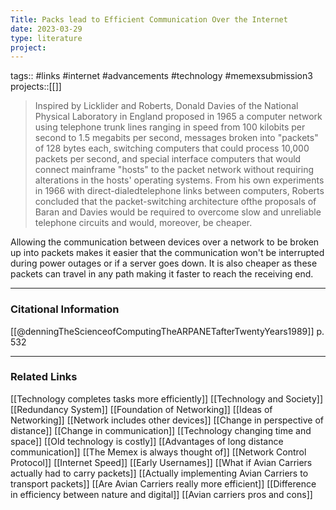 ```yaml
---
Title: Packs lead to Efficient Communication Over the Internet
date: 2023-03-29
type: literature
project:
---
```

tags:: #links #internet #advancements #technology #memexsubmission3 
projects::[[]]

> Inspired by Licklider and Roberts, Donald Davies of the National Physical Laboratory in England proposed in 1965 a computer network using telephone trunk lines ranging in speed from 100 kilobits per second to 1.5 megabits per second, messages broken into "packets" of 128 bytes each, switching computers that could process 10,000 packets per second, and special interface computers that would connect mainframe "hosts" to the packet network without requiring alterations in the hosts' operating systems. From his own experiments in 1966 with direct-dialedtelephone links between computers, Roberts concluded that the packet-switching architecture ofthe proposals of Baran and Davies would be required to overcome slow and unreliable telephone circuits and would, moreover, be cheaper.

Allowing the communication between devices over a network to be broken up into packets makes it easier that the communication won't be interrupted during power outages or if a server goes down. It is also cheaper as these packets can travel in any path making it faster to reach the receiving end.

---
### Citational Information

[[@denningTheScienceofComputingTheARPANETafterTwentyYears1989]] p. 532

---

### Related Links

[[Technology completes tasks more efficiently]]
[[Technology and Society]]
[[Redundancy System]]
[[Foundation of Networking]]
[[Ideas of Networking]]
[[Network includes other devices]]
[[Change in perspective of distance]]
[[Change in communication]]
[[Technology changing time and space]]
[[Old technology is costly]]
[[Advantages of long distance communication]]
[[The Memex is always thought of]]
[[Network Control Protocol]]
[[Internet Speed]]
[[Early Usernames]]
[[What if Avian Carriers actually had to carry packets]]
[[Actually implementing Avian Carriers to transport packets]]
[[Are Avian Carriers really more efficient]]
[[Difference in efficiency between nature and digital]]
[[Avian carriers pros and cons]]